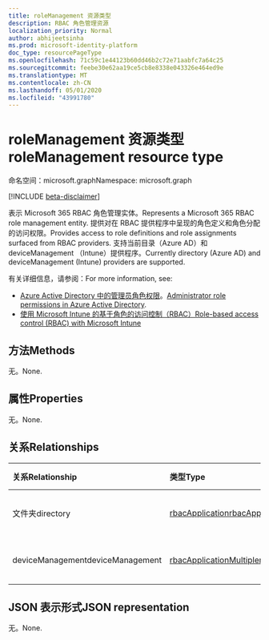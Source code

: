 ```yaml
---
title: roleManagement 资源类型
description: RBAC 角色管理资源
localization_priority: Normal
author: abhijeetsinha
ms.prod: microsoft-identity-platform
doc_type: resourcePageType
ms.openlocfilehash: 71c59c1e44123b60dd46b2c72e71aabfc7a64c25
ms.sourcegitcommit: feebe30e62aa19ce5cb8e8338e043326e464ed9e
ms.translationtype: MT
ms.contentlocale: zh-CN
ms.lasthandoff: 05/01/2020
ms.locfileid: "43991780"
---
```

# <a name="rolemanagement-resource-type"></a><span data-ttu-id="3ad3f-103">roleManagement 资源类型</span><span class="sxs-lookup"><span data-stu-id="3ad3f-103">roleManagement resource type</span></span>

<span data-ttu-id="3ad3f-104">命名空间：microsoft.graph</span><span class="sxs-lookup"><span data-stu-id="3ad3f-104">Namespace: microsoft.graph</span></span>

[!INCLUDE [beta-disclaimer](../../includes/beta-disclaimer.md)]

<span data-ttu-id="3ad3f-105">表示 Microsoft 365 RBAC 角色管理实体。</span><span class="sxs-lookup"><span data-stu-id="3ad3f-105">Represents a Microsoft 365 RBAC role management entity.</span></span> <span data-ttu-id="3ad3f-106">提供对在 RBAC 提供程序中呈现的角色定义和角色分配的访问权限。</span><span class="sxs-lookup"><span data-stu-id="3ad3f-106">Provides access to role definitions and role assignments surfaced from RBAC providers.</span></span> <span data-ttu-id="3ad3f-107">支持当前目录（Azure AD）和 deviceManagement （Intune）提供程序。</span><span class="sxs-lookup"><span data-stu-id="3ad3f-107">Currently directory (Azure AD) and  deviceManagement (Intune) providers are supported.</span></span> 

<span data-ttu-id="3ad3f-108">有关详细信息，请参阅：</span><span class="sxs-lookup"><span data-stu-id="3ad3f-108">For more information, see:</span></span> 
* <span data-ttu-id="3ad3f-109">[Azure Active Directory 中的管理员角色权限](/azure/active-directory/users-groups-roles/directory-assign-admin-roles)。</span><span class="sxs-lookup"><span data-stu-id="3ad3f-109">[Administrator role permissions in Azure Active Directory](/azure/active-directory/users-groups-roles/directory-assign-admin-roles).</span></span>
* [<span data-ttu-id="3ad3f-110">使用 Microsoft Intune 的基于角色的访问控制（RBAC）</span><span class="sxs-lookup"><span data-stu-id="3ad3f-110">Role-based access control (RBAC) with Microsoft Intune</span></span>](https://docs.microsoft.com/mem/intune/fundamentals/role-based-access-control)

## <a name="methods"></a><span data-ttu-id="3ad3f-111">方法</span><span class="sxs-lookup"><span data-stu-id="3ad3f-111">Methods</span></span>

<span data-ttu-id="3ad3f-112">无。</span><span class="sxs-lookup"><span data-stu-id="3ad3f-112">None.</span></span>

## <a name="properties"></a><span data-ttu-id="3ad3f-113">属性</span><span class="sxs-lookup"><span data-stu-id="3ad3f-113">Properties</span></span>

<span data-ttu-id="3ad3f-114">无。</span><span class="sxs-lookup"><span data-stu-id="3ad3f-114">None.</span></span>

## <a name="relationships"></a><span data-ttu-id="3ad3f-115">关系</span><span class="sxs-lookup"><span data-stu-id="3ad3f-115">Relationships</span></span>

| <span data-ttu-id="3ad3f-116">关系</span><span class="sxs-lookup"><span data-stu-id="3ad3f-116">Relationship</span></span> | <span data-ttu-id="3ad3f-117">类型</span><span class="sxs-lookup"><span data-stu-id="3ad3f-117">Type</span></span>        | <span data-ttu-id="3ad3f-118">说明</span><span class="sxs-lookup"><span data-stu-id="3ad3f-118">Description</span></span> |
|:-------------|:------------|:------------|
|<span data-ttu-id="3ad3f-119">文件夹</span><span class="sxs-lookup"><span data-stu-id="3ad3f-119">directory</span></span>|[<span data-ttu-id="3ad3f-120">rbacApplication</span><span class="sxs-lookup"><span data-stu-id="3ad3f-120">rbacApplication</span></span>](rbacapplication.md)| <span data-ttu-id="3ad3f-121">只读。</span><span class="sxs-lookup"><span data-stu-id="3ad3f-121">Read-only.</span></span> <span data-ttu-id="3ad3f-122">可为 Null。</span><span class="sxs-lookup"><span data-stu-id="3ad3f-122">Nullable.</span></span>|
|<span data-ttu-id="3ad3f-123">deviceManagement</span><span class="sxs-lookup"><span data-stu-id="3ad3f-123">deviceManagement</span></span>|[<span data-ttu-id="3ad3f-124">rbacApplicationMultiple</span><span class="sxs-lookup"><span data-stu-id="3ad3f-124">rbacApplicationMultiple</span></span>](rbacapplicationmultiple.md)| <span data-ttu-id="3ad3f-p103">只读。可为空。</span><span class="sxs-lookup"><span data-stu-id="3ad3f-p103">Read-only. Nullable.</span></span>|

## <a name="json-representation"></a><span data-ttu-id="3ad3f-127">JSON 表示形式</span><span class="sxs-lookup"><span data-stu-id="3ad3f-127">JSON representation</span></span>

<span data-ttu-id="3ad3f-128">无。</span><span class="sxs-lookup"><span data-stu-id="3ad3f-128">None.</span></span>

<!-- uuid: 16cd6b66-4b1a-43a1-adaf-3a886856ed98
2019-02-04 14:57:30 UTC -->
<!-- {
  "type": "#page.annotation",
  "description": "roleManagement resource",
  "keywords": "",
  "section": "documentation",
  "tocPath": ""
}-->
